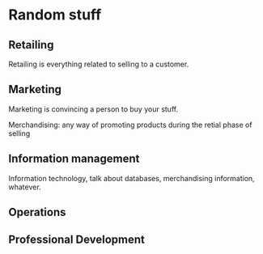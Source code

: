 # Random stuff

## Retailing

Retailing is everything related to selling to a customer.

## Marketing

Marketing is convincing a person to buy your stuff.

Merchandising: any way of promoting products during the retial phase of selling

## Information management

Information technology, talk about databases, merchandising information, whatever.

## Operations

## Professional Development

## 


